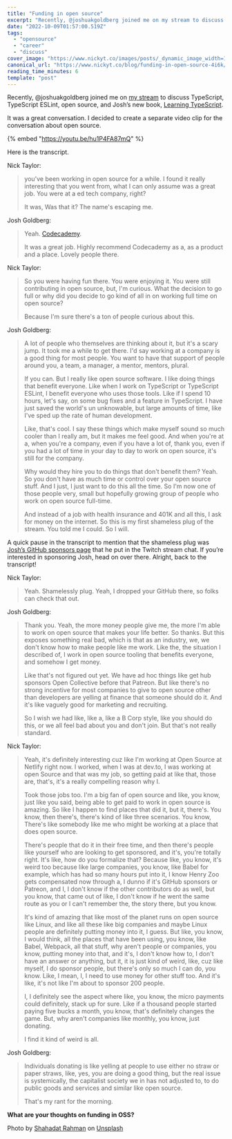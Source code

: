 ```yaml
---
title: "Funding in open source"
excerpt: "Recently, @joshuakgoldberg joined me on my stream to discuss TypeScript, TypeScript ESLint, open..."
date: "2022-10-09T01:57:00.519Z"
tags:
  - "opensource"
  - "career"
  - "discuss"
cover_image: "https://www.nickyt.co/images/posts/_dynamic_image_width=1000,height=420,fit=cover,gravity=auto,format=auto_https%3A%2F%2Fdev-to-uploads.s3.amazonaws.com%2Fuploads%2Farticles%2F80fbckbd7x40jzcwqlbf.jpg"
canonical_url: "https://www.nickyt.co/blog/funding-in-open-source-4i6k/"
reading_time_minutes: 6
template: "post"
---
```


Recently, @joshuakgoldberg joined me on [my stream](https://livecoding.ca) to discuss TypeScript, TypeScript ESLint, open source, and Josh’s new book, [Learning TypeScript](https://www.learningtypescript.com).

It was a great conversation. I decided to create a separate video clip for the conversation about open source.

{% embed "https://youtu.be/hu1P4FA87mQ" %}

Here is the transcript.

Nick Taylor:

<blockquote>
<p>you've been working in open source for a while. I found it really interesting that you went from, what I can only assume was a great job. You were at a ed tech company, right?</p>

<p>It was, Was that it? The name's escaping me.</p>
</blockquote>

Josh Goldberg:

<blockquote>
<p>Yeah. <a href="https://www.codecademy.com/">Codecademy</a>.</p>

<p>It was a great job. Highly recommend Codecademy as a, as a product and a place. Lovely people there.
</p>
</blockquote>

Nick Taylor:

<blockquote>
<p>So you were having fun there. You were enjoying it. You were still contributing in open source, but, I'm curious. What the decision to go full or why did you decide to go kind of all in on working full time on open source?</p>

<p>Because I'm sure there's a ton of people curious about this.</p>
</blockquote>

Josh Goldberg:

<blockquote>
<p>A lot of people who themselves are thinking about it, but it's a scary jump. It took me a while to get there. I'd say working at a company is a good thing for most people. You want to have that support of people around you, a team, a manager, a mentor, mentors, plural.</p>

<p>If you can. But I really like open source software. I like doing things that benefit everyone. Like when I work on TypeScript or TypeScript ESLint, I benefit everyone who uses those tools. Like if I spend 10 hours, let's say, on some bug fixes and a feature in TypeScript. I have just saved the world's un unknowable, but large amounts of time, like I've sped up the rate of human development.</p>

<p>Like, that's cool. I say these things which make myself sound so much cooler than I really am, but it makes me feel good. And when you're at a, when you're a company, even if you have a lot of, thank you, even if you had a lot of time in your day to day to work on open source, it's still for the company.</p>

<p>Why would they hire you to do things that don't benefit them? Yeah. So you don't have as much time or control over your open source stuff. And I just, I just want to do this all the time. So I'm now one of those people very, small but hopefully growing group of people who work on open source full-time.</p>

<p>And instead of a job with health insurance and 401K and all this, I ask for money on the internet. So this is my first shameless plug of the stream. You told me I could. So I will.</p>
</blockquote>

A quick pause in the transcript to mention that the shameless plug was [Josh’s GitHub sponsors page](https://github.com/sponsors/JoshuaKGoldberg) that he put in the Twitch stream chat. If you’re interested in sponsoring Josh, head on over there. Alright, back to the transcript!

Nick Taylor:

<blockquote>
<p>Yeah. Shamelessly plug. Yeah, I dropped your GitHub there, so folks can check that out.</p></blockquote>

Josh Goldberg:

<blockquote>
<p>Thank you. Yeah, the more money people give me, the more I'm able to work on open source that makes your life better. So thanks. But this exposes something real bad, which is that as an industry, we, we don't know how to make people like me work. Like the, the situation I described of, I work in open source tooling that benefits everyone, and somehow I get money.</p>

<p>Like that's not figured out yet. We have ad hoc things like get hub sponsors Open Collective before that Patreon. But like there's no strong incentive for most companies to give to open source other than developers are yelling at finance that someone should do it. And it's like vaguely good for marketing and recruiting.</p>

<p>So I wish we had like, like a, like a B Corp style, like you should do this, or we all feel bad about you and don't join. But that's not really standard.
</p>
</blockquote>

Nick Taylor:

<blockquote>
<p>Yeah, it's definitely interesting cuz like I'm working at Open Source at Netlify right now. I worked, when I was at dev.to, I was working at open Source and that was my job, so getting paid at like that, those are, that's, it's a really compelling reason why I.</p>

<p>Took those jobs too. I'm a big fan of open source and like, you know, just like you said, being able to get paid to work in open source is amazing. So like I happen to find places that did it, but it, there's. You know, then there's, there's kind of like three scenarios. You know, There's like somebody like me who might be working at a place that does open source.</p>

<p>There's people that do it in their free time, and then there's people like yourself who are looking to get sponsored, and it's, you're totally right. It's like, how do you formalize that? Because like, you know, it's weird too because like large companies, you know, like Babel for example, which has had so many hours put into it, I know Henry Zoo gets compensated now through a, I dunno if it's GitHub sponsors or Patreon, and I, I don't know if the other contributors do as well, but you know, that came out of like, I don't know if he went the same route as you or I can't remember the, the story there, but you know.</p>

<p>It's kind of amazing that like most of the planet runs on open source like Linux, and like all these like big companies and maybe Linux people are definitely putting money into it, I guess. But like, you know, I would think, all the places that have been using, you know, like Babel, Webpack, all that stuff, why aren't people or companies, you know, putting money into that, and it's, I don't know how to, I don't have an answer or anything, but it, it is just kind of weird, like, cuz like myself, I do sponsor people, but there's only so much I can do, you know. Like, I mean, I, I need to use money for other stuff too. And it's like, it's not like I'm about to sponsor 200 people.</p>

<p>I, I definitely see the aspect where like, you know, the micro payments could definitely, stack up for sure. Like if a thousand people started paying five bucks a month, you know, that's definitely changes the game. But, why aren't companies like monthly, you know, just donating.</p>

<p>I find it kind of weird is all.</p>
</blockquote>

Josh Goldberg:

<blockquote>
<p>Individuals donating is like yelling at people to use either no straw or paper straws, like, yes, you are doing a good thing, but the real issue is systemically, the capitalist society we in has not adjusted to, to do public goods and services and similar like open source.</p>

<p>That's my rant for the morning.</p>
</blockquote>

**What are your thoughts on funding in OSS?**

Photo by <a href="https://unsplash.com/@hishahadat?utm_source=unsplash&utm_medium=referral&utm_content=creditCopyText">Shahadat Rahman</a> on <a href="https://unsplash.com/s/photos/open-source?utm_source=unsplash&utm_medium=referral&utm_content=creditCopyText">Unsplash</a>
